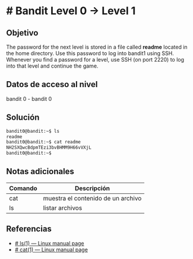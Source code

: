 # # Bandit Level 0 → Level 1


## Objetivo
The password for the next level is stored in a file called **readme** located in the home directory. Use this password to log into bandit1 using SSH. Whenever you find a password for a level, use SSH (on port 2220) to log into that level and continue the game.  

## Datos de acceso al nivel 
bandit 0 - bandit 0


## Solución
``` bash 
bandit0@bandit:~$ ls
readme
bandit0@bandit:~$ cat readme
NH2SXQwcBdpmTEzi3bvBHMM9H66vVXjL
bandit0@bandit:~$
```

## Notas adicionales
| Comando | Descripción |
|------ | -------------- |
| cat | muestra el contenido de un archivo |
| ls | listar archivos |

## Referencias
- [# ls(1) — Linux manual page](https://man7.org/linux/man-pages/man1/ls.1.html)
- [# cat(1) — Linux manual page](https://man7.org/linux/man-pages/man1/cat.1.html)
